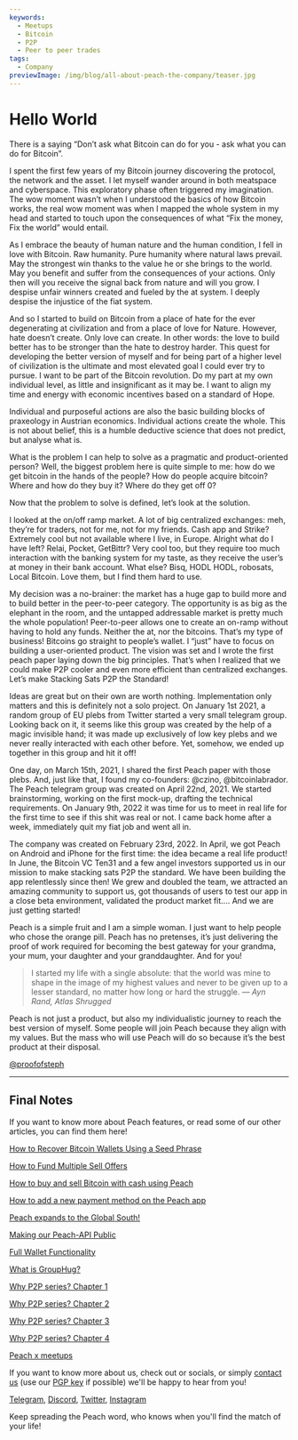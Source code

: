 ```yaml
---
keywords:
  - Meetups
  - Bitcoin
  - P2P
  - Peer to peer trades
tags:
  - Company
previewImage: /img/blog/all-about-peach-the-company/teaser.jpg
---
```


# Hello World

There is a saying “Don’t ask what Bitcoin can do for you - ask what you can do for Bitcoin”.

I spent the first few years of my Bitcoin journey discovering the
protocol, the network and the asset. I let myself wander around in
both meatspace and cyberspace. This exploratory phase often
triggered my imagination. The wow moment wasn’t when I
understood the basics of how Bitcoin works, the real wow moment
was when I mapped the whole system in my head and started to
touch upon the consequences of what “Fix the money, Fix the world”
would entail.

As I embrace the beauty of human nature and the human condition,
I fell in love with Bitcoin. Raw humanity. Pure humanity where
natural laws prevail. May the strongest win thanks to the value he or
she brings to the world. May you benefit and suffer from the
consequences of your actions. Only then will you receive the signal
back from nature and will you grow. I despise unfair winners created
and fueled by the at system. I deeply despise the injustice of the
fiat system.

And so I started to build on Bitcoin from a place of hate for the ever
degenerating at civilization and from a place of love for Nature.
However, hate doesn’t create. Only love can create. In other words:
the love to build better has to be stronger than the hate to destroy
harder. This quest for developing the better version of myself and
for being part of a higher level of civilization is the ultimate and most
elevated goal I could ever try to pursue. I want to be part of the
Bitcoin revolution. Do my part at my own individual level, as little
and insignificant as it may be. I want to align my time and energy
with economic incentives based on a standard of Hope.

Individual and purposeful actions are also the basic building blocks
of praxeology in Austrian economics. Individual actions create the
whole. This is not about belief, this is a humble deductive science
that does not predict, but analyse what is.

What is the problem I can help to solve as a pragmatic and product-oriented person?
Well, the biggest problem here is quite simple to me:
how do we get bitcoin in the hands of the people?
How do people acquire bitcoin?
Where and how do they buy it?
Where do they get off 0?

Now that the problem to solve is defined, let’s look at the solution.

I looked at the on/off ramp market. A lot of big centralized
exchanges: meh, they’re for traders, not for me, not for my friends.
Cash app and Strike? Extremely cool but not available where I live,
in Europe. Alright what do I have left? Relai, Pocket, GetBittr? Very
cool too, but they require too much interaction with the banking
system for my taste, as they receive the user’s at money in their
bank account. What else? Bisq, HODL HODL, robosats, Local
Bitcoin. Love them, but I find them hard to use.

My decision was a no-brainer: the market has a huge gap to build
more and to build better in the peer-to-peer category. The
opportunity is as big as the elephant in the room, and the untapped
addressable market is pretty much the whole population!
Peer-to-peer allows one to create an on-ramp without having to
hold any funds. Neither the at, nor the bitcoins. That’s my type of
business! Bitcoins go straight to people’s wallet. I “just” have to
focus on building a user-oriented product. The vision was set and I
wrote the first peach paper laying down the big principles. That’s
when I realized that we could make P2P cooler and even more
efficient than centralized exchanges. Let’s make Stacking Sats P2P
the Standard!

Ideas are great but on their own are worth nothing. Implementation only
matters and this is definitely not a solo project. On January 1st
2021, a random group of EU plebs from Twitter started a very small
telegram group. Looking back on it, it seems like this group was
created by the help of a magic invisible hand; it was made up
exclusively of low key plebs and we never really interacted with
each other before. Yet, somehow, we ended up together in this
group and hit it off!

One day, on March 15th, 2021, I shared the first Peach paper with
those plebs. And, just like that, I found my co-founders: @czino,
@bitcoinlabrador. The Peach telegram group was created on April
22nd, 2021. We started brainstorming, working on the first mock-up,
drafting the technical requirements. On January 9th, 2022 it was
time for us to meet in real life for the first time to see if this shit was
real or not. I came back home after a week, immediately quit my fiat
job and went all in.

The company was created on February 23rd, 2022. In April, we got
Peach on Android and iPhone for the first time: the idea became a
real life product! In June, the Bitcoin VC Ten31 and a few angel
investors supported us in our mission to make stacking sats P2P
the standard. We have been building the app relentlessly since
then! We grew and doubled the team, we attracted an amazing
community to support us, got thousands of users to test our app in
a close beta environment, validated the product market fit.... And we
are just getting started!

Peach is a simple fruit and I am a simple woman. I just want to help
people who chose the orange pill. Peach has no pretenses, it’s just
delivering the proof of work required for becoming the best gateway
for your grandma, your mum, your daughter and your granddaughter.
And for you!

> I started my life with a single absolute: that the world was mine to
> shape in the image of my highest values and never to be given up
> to a lesser standard, no matter how long or hard the struggle.
> <cite>— Ayn Rand, Atlas Shrugged</cite>

Peach is not just a product, but also my individualistic journey to
reach the best version of myself. Some people will join Peach
because they align with my values. But the mass who will use
Peach will do so because it’s the best product at their disposal.

[@proofofsteph](https://twitter.com/proofofsteph)

---

## Final Notes

If you want to know more about Peach features, or read some of our other articles, you can find them here!

[How to Recover Bitcoin Wallets Using a Seed Phrase](https://peachbitcoin.com/blog/how-to-restore-peach-wallet/)

[How to Fund Multiple Sell Offers](https://peachbitcoin.com/blog/funding-multiple-sell-offers/)

[How to buy and sell Bitcoin with cash using Peach](https://peachbitcoin.com/blog/how-to-buy-and-sell-bitcoin-with-cash-using-peach/)

[How to add a new payment method on the Peach app](https://peachbitcoin.com/blog/how-to-add-a-payment-method/)

[Peach expands to the Global South!](https://peachbitcoin.com/blog/peach-expands-to-the-global-south/)

[Making our Peach-API Public](https://peachbitcoin.com/blog/making-our-peach-api-public/)

[Full Wallet Functionality](https://peachbitcoin.com/blog/full-wallet-functionality/)

[What is GroupHug?](https://peachbitcoin.com/blog/group-hug/)

[Why P2P series? Chapter 1](https://peachbitcoin.com/blog/why-p2p-chapter-1/)

[Why P2P series? Chapter 2](https://peachbitcoin.com/blog/why-p2p-chapter-2/)

[Why P2P series? Chapter 3](https://peachbitcoin.com/blog/why-p2p-chapter-3-circular-economies/)

[Why P2P series? Chapter 4](https://peachbitcoin.com/blog/why-p2p-chapter-4-chains-of-trust/)

[Peach x meetups](https://peachbitcoin.com/blog/peach-for-meetups/)

If you want to know more about us, check out or socials, or simply [contact us](mailto:hello@peachbitcoin.com) (use our [PGP key](https://keys.openpgp.org/vks/v1/by-fingerprint/48339A19645E2E53488E0E5479E1B270FACD1BD2) if possible) we'll be happy to hear from you!

[Telegram](https://t.me/+GkOW1J-ixBBkZWRk), [Discord](https://discord.gg/ypeHz3SW54), [Twitter](https://twitter.com/peachbitcoin), [Instagram](https://instagram.com/peachbitcoin)

Keep spreading the Peach word, who knows when you'll find the match of your life!
